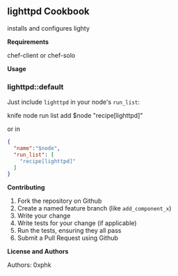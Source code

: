 lighttpd Cookbook
-----------------
installs and configures lighty 

**Requirements**

chef-client or chef-solo

**Usage**

### lighttpd::default
Just include `lighttpd` in your node's `run_list`:

knife node run list add $node "recipe[lighttpd]"

or in
```json
{
  "name":"$node",
  "run_list": [
    "recipe[lighttpd]"
  ]
}
```

**Contributing**

1. Fork the repository on Github
2. Create a named feature branch (like `add_component_x`)
3. Write your change
4. Write tests for your change (if applicable)
5. Run the tests, ensuring they all pass
6. Submit a Pull Request using Github

**License and Authors**

Authors: 0xphk
